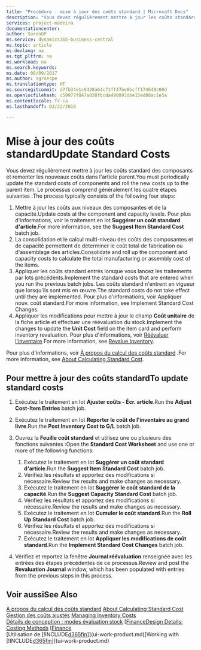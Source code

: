 ```yaml
---
title: "Procédure : mise à jour des coûts standard | Microsoft Docs"
description: "Vous devez régulièrement mettre à jour les coûts standard des composants et remonter les nouveaux coûts dans l'article parent."
services: project-madeira
documentationcenter: 
author: SorenGP
ms.service: dynamics365-business-central
ms.topic: article
ms.devlang: na
ms.tgt_pltfrm: na
ms.workload: na
ms.search.keywords: 
ms.date: 08/09/2017
ms.author: sgroespe
ms.translationtype: HT
ms.sourcegitcommit: d7fb34e1c9428a64c71ff47be8bcff174649c00d
ms.openlocfilehash: c59977f847a020fbcda490893dbe15ed88ac1e5a
ms.contentlocale: fr-ca
ms.lasthandoff: 03/22/2018

---
```

# <a name="update-standard-costs"></a><span data-ttu-id="668cf-103">Mise à jour des coûts standard</span><span class="sxs-lookup"><span data-stu-id="668cf-103">Update Standard Costs</span></span>
<span data-ttu-id="668cf-104">Vous devez régulièrement mettre à jour les coûts standard des composants et remonter les nouveaux coûts dans l'article parent.</span><span class="sxs-lookup"><span data-stu-id="668cf-104">You must periodically update the standard costs of components and roll the new costs up to the parent item.</span></span> <span data-ttu-id="668cf-105">Le processus comprend généralement les quatre étapes suivantes :</span><span class="sxs-lookup"><span data-stu-id="668cf-105">The process typically consists of the following four steps:</span></span>  

1.  <span data-ttu-id="668cf-106">Mettre à jour les coûts aux niveaux des composantes et de la capacité.</span><span class="sxs-lookup"><span data-stu-id="668cf-106">Update costs at the component and capacity levels.</span></span> <span data-ttu-id="668cf-107">Pour plus d'informations, voir le traitement en lot **Suggérer un coût standard d'article**.</span><span class="sxs-lookup"><span data-stu-id="668cf-107">For more information, see the **Suggest Item Standard Cost** batch job.</span></span>  
2.  <span data-ttu-id="668cf-108">La consolidation et le calcul multi-niveau des coûts des composantes et de capacité permettent de déterminer le coût total de fabrication ou d'assemblage des articles.</span><span class="sxs-lookup"><span data-stu-id="668cf-108">Consolidate and roll up the component and capacity costs to calculate the total manufacturing or assembly cost of the items.</span></span>  
3.  <span data-ttu-id="668cf-109">Appliquer les coûts standard entrés lorsque vous lancez les traitements par lots précédents.</span><span class="sxs-lookup"><span data-stu-id="668cf-109">Implement the standard costs that are entered when you run the previous batch jobs.</span></span> <span data-ttu-id="668cf-110">Les coûts standard n'entrent en vigueur que lorsqu'ils sont mis en œuvre.</span><span class="sxs-lookup"><span data-stu-id="668cf-110">The standard costs do not take effect until they are implemented.</span></span> <span data-ttu-id="668cf-111">Pour plus d'informations, voir Appliquer nouv. coût standard.</span><span class="sxs-lookup"><span data-stu-id="668cf-111">For more information, see Implement Standard Cost Changes.</span></span>  
4.  <span data-ttu-id="668cf-112">Appliquer les modifications pour mettre à jour le champ **Coût unitaire** de la fiche article et effectuer une réévaluation du stock.</span><span class="sxs-lookup"><span data-stu-id="668cf-112">Implement the changes to update the **Unit Cost** field on the item card and perform inventory revaluation.</span></span> <span data-ttu-id="668cf-113">Pour plus d'informations, voir [Réévaluer l'inventaire](inventory-how-revalue-inventory.md).</span><span class="sxs-lookup"><span data-stu-id="668cf-113">For more information, see [Revalue Inventory](inventory-how-revalue-inventory.md).</span></span>  

<span data-ttu-id="668cf-114">Pour plus d'informations, voir [À propos du calcul des coûts standard](finance-about-calculating-standard-cost.md) .</span><span class="sxs-lookup"><span data-stu-id="668cf-114">For more information, see [About Calculating Standard Cost](finance-about-calculating-standard-cost.md).</span></span>  
## <a name="to-update-standard-costs"></a><span data-ttu-id="668cf-115">Pour mettre à jour des coûts standard</span><span class="sxs-lookup"><span data-stu-id="668cf-115">To update standard costs</span></span>  
1.  <span data-ttu-id="668cf-116">Exécutez le traitement en lot **Ajuster coûts - Écr. article**.</span><span class="sxs-lookup"><span data-stu-id="668cf-116">Run the **Adjust Cost-Item Entries** batch job.</span></span>  
2.  <span data-ttu-id="668cf-117">Exécutez le traitement en lot **Reporter le coût de l'inventaire au grand livre**.</span><span class="sxs-lookup"><span data-stu-id="668cf-117">Run the **Post Inventory Cost to G/L** batch job.</span></span>  
3.  <span data-ttu-id="668cf-118">Ouvrez la **Feuille coût standard** et utilisez une ou plusieurs des fonctions suivantes :</span><span class="sxs-lookup"><span data-stu-id="668cf-118">Open the **Standard Cost Worksheet** and use one or more of the following functions:</span></span>  

    1.  <span data-ttu-id="668cf-119">Exécutez le traitement en lot **Suggérer un coût standard d'article**.</span><span class="sxs-lookup"><span data-stu-id="668cf-119">Run the **Suggest Item Standard Cost** batch job.</span></span>  
    2.  <span data-ttu-id="668cf-120">Vérifiez les résultats et apportez des modifications si nécessaire.</span><span class="sxs-lookup"><span data-stu-id="668cf-120">Review the results and make changes as necessary.</span></span>  
    3.  <span data-ttu-id="668cf-121">Exécutez le traitement en lot **Suggérer le coût standard de la capacité**.</span><span class="sxs-lookup"><span data-stu-id="668cf-121">Run the **Suggest Capacity Standard Cost** batch job.</span></span>  
    4.  <span data-ttu-id="668cf-122">Vérifiez les résultats et apportez des modifications si nécessaire.</span><span class="sxs-lookup"><span data-stu-id="668cf-122">Review the results and make changes as necessary.</span></span>
    5. <span data-ttu-id="668cf-123">Exécutez le traitement en lot **Cumuler le coût standard**.</span><span class="sxs-lookup"><span data-stu-id="668cf-123">Run the **Roll Up Standard Cost** batch job.</span></span>
    6.  <span data-ttu-id="668cf-124">Vérifiez les résultats et apportez des modifications si nécessaire.</span><span class="sxs-lookup"><span data-stu-id="668cf-124">Review the results and make changes as necessary.</span></span>
    7.  <span data-ttu-id="668cf-125">Exécutez le traitement en lot **Appliquer les modifications de coût standard**.</span><span class="sxs-lookup"><span data-stu-id="668cf-125">Run the **Implement Standard Cost Changes** batch job.</span></span>  
4.  <span data-ttu-id="668cf-126">Vérifiez et reportez la fenêtre **Journal réévaluation** renseignée avec les entrées des étapes précédentes de ce processus.</span><span class="sxs-lookup"><span data-stu-id="668cf-126">Review and post the **Revaluation Journal** window, which has been populated with entries from the previous steps in this process.</span></span>  

## <a name="see-also"></a><span data-ttu-id="668cf-127">Voir aussi</span><span class="sxs-lookup"><span data-stu-id="668cf-127">See Also</span></span>  
 <span data-ttu-id="668cf-128">[À propos du calcul des coûts standard](finance-about-calculating-standard-cost.md) </span><span class="sxs-lookup"><span data-stu-id="668cf-128">[About Calculating Standard Cost](finance-about-calculating-standard-cost.md) </span></span>  
 <span data-ttu-id="668cf-129">[Gestion des coûts ajustés](finance-manage-inventory-costs.md) </span><span class="sxs-lookup"><span data-stu-id="668cf-129">[Managing Inventory Costs](finance-manage-inventory-costs.md) </span></span>  
 <span data-ttu-id="668cf-130">[Détails de conception : modes évaluation stock](design-details-costing-methods.md) [[Finance](finance.md)</span><span class="sxs-lookup"><span data-stu-id="668cf-130">[Design Details: Costing Methods](design-details-costing-methods.md) [[Finance](finance.md)</span></span>  
 <span data-ttu-id="668cf-131">[Utilisation de [!INCLUDE[d365fin](includes/d365fin_md.md)]](ui-work-product.md)</span><span class="sxs-lookup"><span data-stu-id="668cf-131">[Working with [!INCLUDE[d365fin](includes/d365fin_md.md)]](ui-work-product.md)</span></span>  


